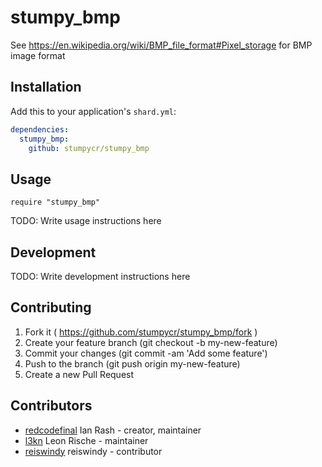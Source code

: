# stumpy_bmp

See https://en.wikipedia.org/wiki/BMP_file_format#Pixel_storage for BMP image format

## Installation

Add this to your application's `shard.yml`:

```yaml
dependencies:
  stumpy_bmp:
    github: stumpycr/stumpy_bmp
```

## Usage

```crystal
require "stumpy_bmp"
```

TODO: Write usage instructions here

## Development

TODO: Write development instructions here

## Contributing

1. Fork it ( https://github.com/stumpycr/stumpy_bmp/fork )
2. Create your feature branch (git checkout -b my-new-feature)
3. Commit your changes (git commit -am 'Add some feature')
4. Push to the branch (git push origin my-new-feature)
5. Create a new Pull Request

## Contributors

- [redcodefinal](https://github.com/redcodefinal) Ian Rash - creator, maintainer
- [l3kn](https://github.com/l3kn) Leon Rische - maintainer
- [reiswindy](https://github.com/reiswindy) reiswindy - contributor
